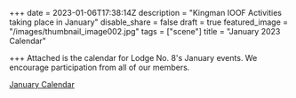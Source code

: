 +++
date = 2023-01-06T17:38:14Z
description = "Kingman IOOF Activities taking place in January"
disable_share = false
draft = true
featured_image = "/images/thumbnail_image002.jpg"
tags = ["scene"]
title = "January 2023 Calendar"

+++
Attached is the calendar for Lodge No. 8's January events.  We encourage participation from all of our members.

[January Calendar](https://app.forestry.io/sites/qj28k40xkhs9-g/body-media//images/odd-fellows-monthly-calendar-december-2022.pdf)